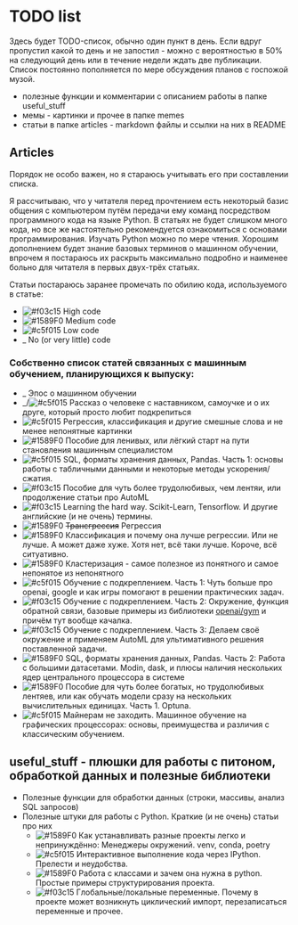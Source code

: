 # TODO list

Здесь будет TODO-список, обычно один пункт в день. Если вдруг пропустил какой то день и не запостил - можно с вероятностью в 50% на следующий день или в течение недели ждать две публикации. Список постоянно пополняется по мере обсуждения планов с госпожой музой.

* полезные функции и комментарии с описанием работы в папке useful_stuff
* мемы - картинки и прочее в папке memes
* статьи в папке articles - markdown файлы и ссылки на них в README

## Articles
Порядок не особо важен, но я стараюсь учитывать его при составлении списка.

Я рассчитываю, что у читателя перед прочтением есть некоторый базис общения с компьютером путём передачи ему команд посредством программного кода на языке Python. В статьях не будет слишком много кода, но все же настоятельно рекомендуется ознакомиться с основами программирования. Изучать Python можно по мере чтения.
Хорошим дополнением будет знание базовых терминов о машинном обучении, впрочем я постараюсь их раскрыть максимально подробно и наименее больно для читателя в первых двух-трёх статьях.

Статьи постараюсь заранее промечать по обилию кода, используемого в статье:
- ![#f03c15](https://via.placeholder.com/15/f03c15/000000?text=+) High code
- ![#1589F0](https://via.placeholder.com/15/1589F0/000000?text=+) Medium code
- ![#c5f015](https://via.placeholder.com/15/c5f015/000000?text=+) Low code
- _ No (or very little) code


### Собственно список статей связанных с машинным обучением, планирующихся к выпуску:
* _ Эпос о машинном обучении
* _/![#c5f015](https://via.placeholder.com/15/c5f015/000000?text=+) Рассказ о человеке с наставником, самоучке и о их друге, который просто любит подкрепиться
* ![#c5f015](https://via.placeholder.com/15/c5f015/000000?text=+) Регрессия, классификация и другие смешные слова и не менее непонятные картинки
* ![#1589F0](https://via.placeholder.com/15/1589F0/000000?text=+) Пособие для ленивых, или лёгкий старт на пути становления машинным специалистом
* ![#c5f015](https://via.placeholder.com/15/c5f015/000000?text=+) SQL, форматы хранения данных, Pandas. Часть 1: основы работы с табличными данными и некоторые методы ускорения/сжатия.
* ![#f03c15](https://via.placeholder.com/15/f03c15/000000?text=+) Пособие для чуть более трудолюбивых, чем лентяи, или продолжение статьи про AutoML
* ![#f03c15](https://via.placeholder.com/15/f03c15/000000?text=+) Learning the hard way. Scikit-Learn, Tensorflow. И другие английские (и не очень) термины.
* ![#1589F0](https://via.placeholder.com/15/1589F0/000000?text=+) ~~Трансгрессия~~ Регрессия
* ![#1589F0](https://via.placeholder.com/15/1589F0/000000?text=+) Классификация и почему она лучше регрессии. Или не лучше. А может даже хуже. Хотя нет, всё таки лучше. Короче, всё ситуативно.
* ![#1589F0](https://via.placeholder.com/15/1589F0/000000?text=+) Кластеризация - самое полезное из понятного и самое непонятое из непонятного
* ![#c5f015](https://via.placeholder.com/15/c5f015/000000?text=+) Обучение с подкреплением. Часть 1: Чуть больше про openai, google и как игры помогают в решении практических задач.
* ![#f03c15](https://via.placeholder.com/15/f03c15/000000?text=+) Обучение с подкреплением. Часть 2: Окружение, функция обратной связи, базовые примеры из библиотеки [openai/gym](https://github.com/openai/gym) и причём тут вообще качалка.
* ![#f03c15](https://via.placeholder.com/15/f03c15/000000?text=+) Обучение с подкреплением. Часть 3: Делаем своё окружение и применяем AutoML для ультимативного решения поставленной задачи.
* ![#1589F0](https://via.placeholder.com/15/1589F0/000000?text=+) SQL, форматы хранения данных, Pandas. Часть 2: Работа с большими датасетами. Modin, dask, и плюсы наличия нескольких ядер центрального процессора в системе
* ![#1589F0](https://via.placeholder.com/15/1589F0/000000?text=+) Пособие для чуть более богатых, но трудолюбивых лентяев, или как обучать модели сразу на нескольких вычислительных единицах. Часть 1. Optuna.
* ![#c5f015](https://via.placeholder.com/15/c5f015/000000?text=+) Майнерам не заходить. Машинное обучение на графических процессорах: основы, преимущества и различия с классическим обучением.

## useful_stuff - плюшки для работы с питоном, обработкой данных и полезные библиотеки

* Полезные функции для обработки данных (строки, массивы, анализ SQL запросов)
* Полезные штуки для работы с Python. Краткие (и не очень) статьи про них
  * ![#1589F0](https://via.placeholder.com/15/1589F0/000000?text=+) Как устанавливать разные проекты легко и непринуждённо: Менеджеры окружений. venv, conda, poetry
  * ![#c5f015](https://via.placeholder.com/15/c5f015/000000?text=+) Интерактивное выполнение кода через IPython. Прелести и неудобства.
  * ![#1589F0](https://via.placeholder.com/15/1589F0/000000?text=+) Работа с классами и зачем она нужна в python. Простые примеры структурирования проекта.
  * ![#f03c15](https://via.placeholder.com/15/f03c15/000000?text=+) Глобальные/локальные переменные. Почему в проекте может возникнуть циклический импорт, перезаписаться переменные и прочее.


